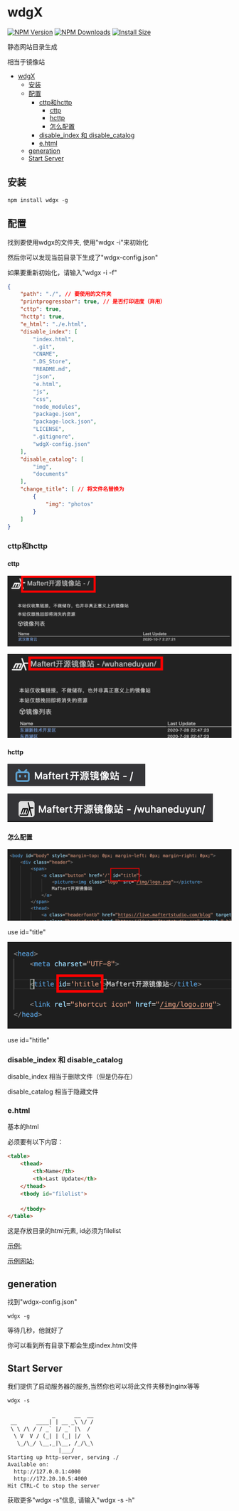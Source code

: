 # wdgX

[![NPM Version](http://img.shields.io/npm/v/wdgx.svg?style=flat)](https://www.npmjs.org/package/wdgx)
[![NPM Downloads](https://img.shields.io/npm/dm/wdgx.svg?style=flat)](https://npmcharts.com/compare/wdgx?minimal=true)
[![Install Size](https://packagephobia.now.sh/badge?p=wdgx)](https://packagephobia.now.sh/result?p=wdgx)

静态网站目录生成

相当于镜像站

- [wdgX](#wdgx)
  - [安装](#安装)
  - [配置](#配置)
    - [cttp和hcttp](#cttp和hcttp)
      - [cttp](#cttp)
      - [hcttp](#hcttp)
      - [怎么配置](#怎么配置)
    - [disable_index 和 disable_catalog](#disable_index-和-disable_catalog)
    - [e.html](#ehtml)
  - [generation](#generation)
  - [Start Server](#start-server)

## 安装

```shell
npm install wdgx -g
```

## 配置

找到要使用wdgx的文件夹, 使用"wdgx -i"来初始化

然后你可以发现当前目录下生成了"wdgx-config.json"

如果要重新初始化，请输入"wdgx -i -f"

```json
{
    "path": "./", // 要使用的文件夹
    "printprogressbar": true, // 是否打印进度（弃用）
    "cttp": true,
    "hcttp": true,
    "e_html": "./e.html",
    "disable_index": [
        "index.html",
        ".git",
        "CNAME",
        ".DS_Store",
        "README.md",
        "json",
        "e.html",
        "js",
        "css",
        "node_modules",
        "package.json",
        "package-lock.json",
        "LICENSE",
        ".gitignore",
        "wdgX-config.json"
    ],
    "disable_catalog": [
        "img",
        "documents"
    ],
    "change_title": [ // 将文件名替换为
        {
            "img": "photos"
        }
    ]
}
```

### cttp和hcttp

#### cttp

![path:/](img/1-1.png)

![path:/wuhaneduyun](img/1-2.png)

#### hcttp

![path:/](img/2-1.png)

![path:/wuhaneduyun](img/2-2.png)

#### 怎么配置

![cttp](img/3-1.png)

use id="title"

![hcttp](img/3-2.png)

use id="htitle"

### disable_index 和 disable_catalog

disable_index 相当于删除文件（但是仍存在）

disable_catalog 相当于隐藏文件

### e.html

基本的html

必须要有以下内容：

```html
<table>
    <thead>
        <th>Name</th>
        <th>Last Update</th>
    </thead>
    <tbody id="filelist">

    </tbody>
</table>
```

这是存放目录的html元素, id必须为filelist

[示例:](./example.html)

[示例网站:](https://mirrors.maftertstudio.com)

## generation

找到"wdgx-config.json"

```shell
wdgx -g
```

等待几秒，他就好了

你可以看到所有目录下都会生成index.html文件

## Start Server

我们提供了启动服务器的服务,当然你也可以将此文件夹移到nginx等等

```shell
wdgx -s

              _      __  __
 __      ____| | __ _\ \/ /
 \ \ /\ / / _` |/ _` |\  / 
  \ V  V / (_| | (_| |/  \ 
   \_/\_/ \__,_|\__, /_/\_\
                |___/      
Starting up http-server, serving ./
Available on:
  http://127.0.0.1:4000
  http://172.20.10.5:4000
Hit CTRL-C to stop the server
```

获取更多"wdgx -s"信息, 请输入"wdgx -s -h"
